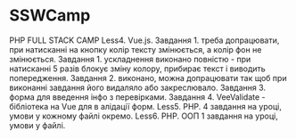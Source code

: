# SSWCamp
PHP FULL STACK CAMP 
Less4. Vue.js.
Завдання 1. треба допрацювати, при натисканні на кнопку колір тексту змінюється, а колір фон не змінюється.
Завдання 1. ускладнення виконано повністю - при натисканні 5 разів блокує зміну колору, прибирає текст і виводить попередження.
Завдання 2. виконано, можна допрацювати так щоб при виконанні завдання його видаляло або закреслювало. 
Завдання 3. форма для введення інфо з перевірками.
Завдання 4. VeeValidate - бібліотека на Vue для в алідації форм.
Less5. PHP. 
4 завдання на уроці, умови у кожному файлі окремо. 
Less6. PHP. ООП 
1 завдання на уроці, умови у файлі.
